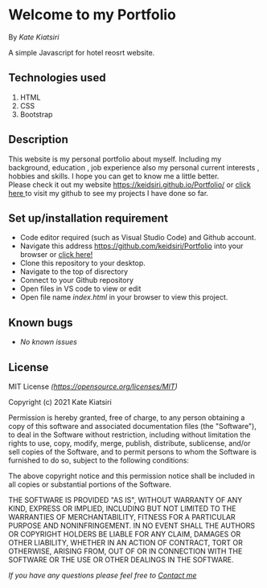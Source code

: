 # Welcome to my Portfolio

By _Kate Kiatsiri_

A simple Javascript for hotel reosrt website.

## Technologies used
  1. HTML
  2. CSS
  3. Bootstrap

## Description
This website is my personal portfolio about myself. Including my background, education , job experience also my personal current interests , hobbies and skills. I hope you can get to know me a little better.<br>Please check it out my website https://keidsiri.github.io/Portfolio/ or <a href=" https://keidsiri.github.io/Portfolio/"> click here </a> to visit my github to see my projects I have done so far.

## Set up/installation requirement
* Code editor required (such as Visual Studio Code) and Github account.
* Navigate this address https://github.com/keidsiri/Portfolio into your browser or 
<a href="https://github.com/keidsiri/Portfolio"> click here! </a>
* Clone this repository to your desktop.
* Navigate to the top of disrectory
* Connect to your Github repository
* Open files in VS code to view or edit
* Open file name _index.html_ in your browser to view this project.


## Known bugs
* _No known issues_

## License
MIT License _(https://opensource.org/licenses/MIT)_

Copyright (c) 2021 Kate Kiatsiri

Permission is hereby granted, free of charge, to any person obtaining a copy
of this software and associated documentation files (the "Software"), to deal
in the Software without restriction, including without limitation the rights
to use, copy, modify, merge, publish, distribute, sublicense, and/or sell
copies of the Software, and to permit persons to whom the Software is
furnished to do so, subject to the following conditions:

The above copyright notice and this permission notice shall be included in all
copies or substantial portions of the Software.

THE SOFTWARE IS PROVIDED "AS IS", WITHOUT WARRANTY OF ANY KIND, EXPRESS OR
IMPLIED, INCLUDING BUT NOT LIMITED TO THE WARRANTIES OF MERCHANTABILITY,
FITNESS FOR A PARTICULAR PURPOSE AND NONINFRINGEMENT. IN NO EVENT SHALL THE
AUTHORS OR COPYRIGHT HOLDERS BE LIABLE FOR ANY CLAIM, DAMAGES OR OTHER
LIABILITY, WHETHER IN AN ACTION OF CONTRACT, TORT OR OTHERWISE, ARISING FROM,
OUT OF OR IN CONNECTION WITH THE SOFTWARE OR THE USE OR OTHER DEALINGS IN THE
SOFTWARE.

_If you have any questions please feel free to [Contact me](mailto:keidsiri@gmail.com)_